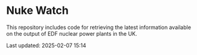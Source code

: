 # Nuke Watch

This repository includes code for retrieving the latest information available on the output of EDF nuclear power plants in the UK.

Last updated: 2025-02-07 15:14